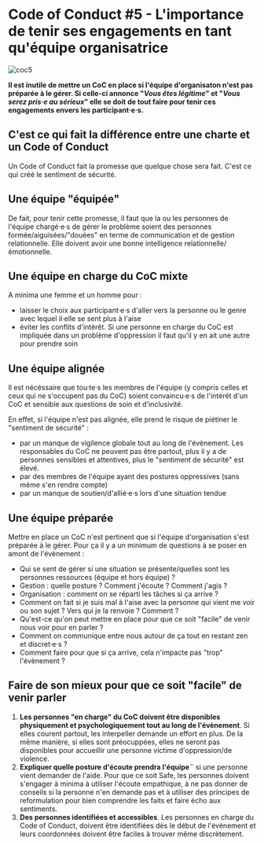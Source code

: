 # Code of Conduct #5 - L'importance de tenir ses engagements en tant qu'équipe organisatrice

![coc5](https://raw.githubusercontent.com/Julia-barbelane/reflexions/master/photos/code-of-conduct/coc-5.png)

**Il est inutile de mettre un CoC en place si l'équipe d'organisaton n'est pas préparée à le gérer. Si celle-ci annonce "*Vous êtes légitime*" et "*Vous serez pris·e au sérieux*" elle se doit de tout faire pour tenir ces engagements envers les participant·e·s.** 

## C'est ce qui fait la différence entre une charte et un Code of Conduct
Un Code of Conduct fait la promesse que quelque chose sera fait. C'est ce qui créé le sentiment de sécurité.

## Une équipe "équipée"
De fait, pour tenir cette promesse, il faut que la ou les personnes de l'équipe chargé·e·s de gérer le problème soient des personnes formée/aiguisées/"douées" en terme de communication et de gestion relationnelle. Elle doivent avoir une bonne intelligence relationnelle/émotionnelle. 

## Une équipe en charge du CoC mixte
A minima une femme et un homme pour : 
- laisser le choix aux participant·e·s d'aller vers la personne ou le genre avec lequel il·elle se sent plus à l'aise  
- éviter les conflits d'intérêt. Si une personne en charge du CoC est impliquée dans un problème d'oppression il faut qu'il y en ait une autre pour prendre soin

## Une équipe alignée
Il est nécéssaire que tou·te·s les membres de l'équipe (y compris celles et ceux qui ne s'occupent pas du CoC) soient convaincu·e·s de l'intérêt d'un CoC et sensible aux questions de soin et d'inclusivité. 

En effet, si l'équipe n'est pas alignée, elle prend le risque de piétiner le "sentiment de sécurité" :
- par un manque de vigilence globale tout au long de l'évènement. Les responsables du CoC ne peuvent pas être partout, plus il y a de personnes sensibles et attentives, plus le "sentiment de sécurité" est élevé.
- par des membres de l'équipe ayant des postures oppressives (sans même s'en rendre compte)
- par un manque de soutien/d'allié·e·s lors d'une situation tendue 

## Une équipe préparée
Mettre en place un CoC n'est pertinent que si l'équipe d'organisation s'est préparée à le gérer. Pour ça il y a un minimum de questions à se poser en amont de l'évènement :
- Qui se sent de gérer si une situation se présente/quelles sont les personnes ressources (équipe et hors équipe) ?
- Gestion : quelle posture ? Comment j'écoute ? Comment j'agis ?
- Organisation : comment on se réparti les tâches si ça arrive ?
- Comment on fait si je suis mal à l'aise avec la personne qui vient me voir ou son sujet ? Vers qui je la renvoie ? Comment ?
- Qu'est-ce qu'on peut mettre en place pour que ce soit "facile" de venir nous voir pour en parler ?
- Comment on communique entre nous autour de ça tout en restant zen et discret·e·s ?
- Comment faire pour que si ça arrive, cela n'impacte pas "trop" l'évènement ?

## Faire de son mieux pour que ce soit "facile" de venir parler
1) **Les personnes "en charge" du CoC doivent être disponibles physiquement et psychologiquement tout au long de l'évènement**. Si elles courent partout, les interpeller demande un effort en plus. De la même manière, si elles sont préocuppées, elles ne seront pas disponibles pour accueillir une personne victime d'oppression/de violence.  
2) **Expliquer quelle posture d'écoute prendra l'équipe¨** si une personne vient demander de l'aide. Pour que ce soit Safe, les personnes doivent s'engager à minima à utiliser l'écoute empathique, à ne pas donner de conseils si la personne n'en demande pas et à utiliser des principes de reformulation pour bien comprendre les faits et faire écho aux sentiments.  
3) **Des personnes identifiées et accessibles**. Les personnes en charge du Code of Conduct, doivent être identifiées dès le début de l'évènement et leurs coordonnées doivent être faciles à trouver même discrètement.  



